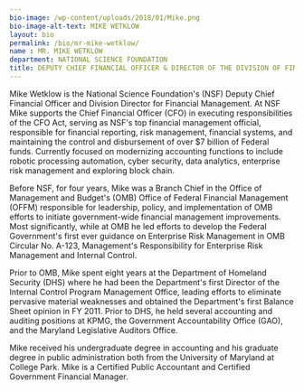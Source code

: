 ```yaml
---
bio-image: /wp-content/uploads/2018/01/Mike.png
bio-image-alt-text: MIKE WETKLOW
layout: bio
permalink: /bio/mr-mike-wetklow/
name : MR. MIKE WETKLOW
department: NATIONAL SCIENCE FOUNDATION
title: DEPUTY CHIEF FINANCIAL OFFICER & DIRECTOR OF THE DIVISION OF FINANCIAL MANAGEMENT (DFM)
---
```

   Mike Wetklow is the National Science Foundation's (NSF) Deputy Chief Financial Officer and Division Director for Financial Management. At NSF Mike supports the Chief Financial Officer (CFO) in executing responsibilities of the CFO Act, serving as NSF's top financial management official, responsible for financial reporting, risk management, financial systems, and maintaining the control and disbursement of over $7 billion of Federal funds. Currently focused on modernizing accounting functions to include robotic processing automation, cyber security, data analytics, enterprise risk management and exploring block chain.
             
   Before NSF, for four years, Mike was a Branch Chief in the Office of Management and Budget's (OMB) Office of Federal Financial Management (OFFM) responsible for leadership, policy, and implementation of OMB efforts to initiate government-wide financial management improvements. Most significantly, while at OMB he led efforts to develop the Federal Government's first ever guidance on Enterprise Risk Management in OMB Circular No. A-123, Management's Responsibility for Enterprise Risk Management and Internal Control.
             
   Prior to OMB, Mike spent eight years at the Department of Homeland Security (DHS) where he had been the Department's first Director of the Internal Control Program Management Office, leading efforts to eliminate pervasive material weaknesses and obtained the Department's first Balance Sheet opinion in FY 2011. Prior to DHS, he held several accounting and auditing positions at KPMG, the Government Accountability Office (GAO), and the Maryland Legislative Auditors Office.
             
   Mike received his undergraduate degree in accounting and his graduate degree in public administration both from the University of Maryland at College Park. Mike is a Certified Public Accountant and Certified Government Financial Manager.

